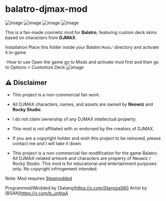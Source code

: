 # balatro-djmax-mod
![image](https://github.com/Stangza560/balatro-djmax-mod/blob/main/ASSETS/Screenshot%202025-05-26%20022434.png)
![image](https://github.com/Stangza560/balatro-djmax-mod/blob/main/ASSETS/Screenshot%202025-05-26%20022438.png)
![image](https://github.com/Stangza560/balatro-djmax-mod/blob/main/ASSETS/Screenshot%202025-05-26%20022443.png)
![image](https://github.com/Stangza560/balatro-djmax-mod/blob/main/ASSETS/Screenshot%202025-05-26%20022448.png)

 This is a fan-made cosmetic mod for **Balatro**, featuring custom deck skins based on characters from **DJMAX**.

Installation
Place this folder inside your Balatro `Mods/` directory and activate it in-game

-How to use 
Open the game go to Mods and activate mod first and then go to Options > Customize Deck 
![image](https://github.com/Stangza560/balatro-djmax-mod/blob/main/ASSETS/Screenshot%202025-05-26%20022412.png)

 ## ⚠ Disclaimer
- This project is a non-commercial fan work.
- All DJMAX characters, names, and assets are owned by **Neowiz** and **Rocky Studio**.
- I do not claim ownership of any DJMAX intellectual property.
- This mod is not affiliated with or endorsed by the creators of DJMAX.
- If you are a copyright holder and wish this project to be removed, please contact me and I will take it down.

- This project is a non-commercial fan modification for the game Balatro. All DJMAX-related artwork and characters are property of Neowiz / Rocky Studio. This mod is for educational and entertainment purposes only. No copyright infringement intended.
  
Note: Mod requires [Steamodded](https://github.com/Steamopollys/Steamodded/archive/refs/heads/main.zip)

Programmed/Modded by [Satang]https://x.com/Stangza560 
Artist by [BSAN]https://x.com/b_untitaA
